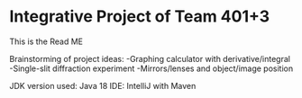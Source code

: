 # Integrative Project of Team 401+3
This is the Read ME

Brainstorming of project ideas:
-Graphing calculator with derivative/integral
-Single-slit diffraction experiment
-Mirrors/lenses and object/image position

JDK version used: Java 18
IDE: IntelliJ with Maven

